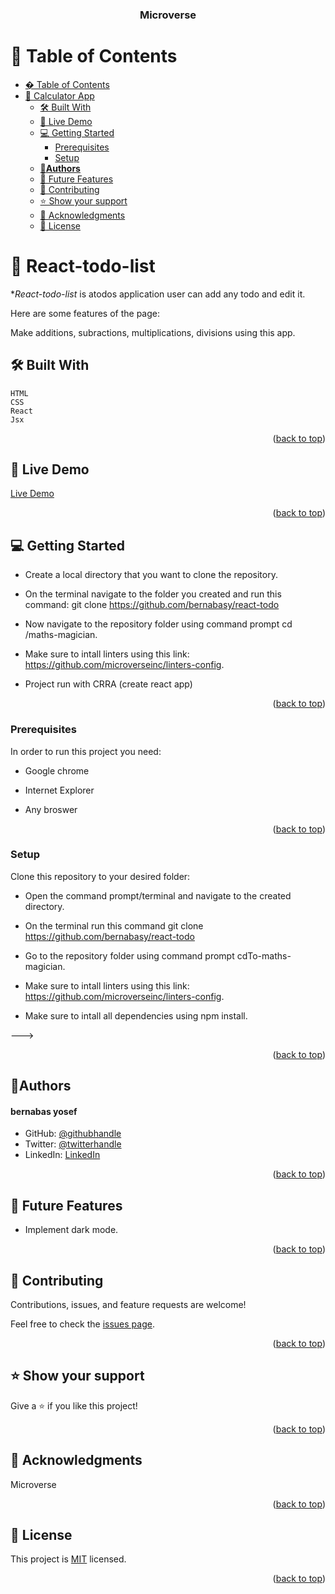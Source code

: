 <a name="readme-top"></a>

<div align="center">

  <h3><b>Microverse</b></h3>

</div>

# 📗 Table of Contents

- [� Table of Contents](#-table-of-contents)
- [📖 Calculator App](#-add-to-list-app)
  - [🛠 Built With ](#-built-with-)
  - [🚀 Live Demo ](#-live-demo-)
  - [💻 Getting Started ](#-getting-started-)
    - [Prerequisites](#prerequisites)
    - [Setup](#setup)
  - [👤**Authors** ](#authors-)
  - [🔭 Future Features ](#-future-features-)
  - [🤝 Contributing ](#-contributing-)
  - [⭐️ Show your support ](#️-show-your-support-)
  - [🙏 Acknowledgments ](#-acknowledgments-)
  - [📝 License ](#-license-)

# 📖 React-todo-list<a name="about-project"></a>

**React-todo-list* is atodos application user can add any todo and edit it. 

Here are some features of the page:

Make additions, subractions, multiplications, divisions using this app.


## 🛠 Built With <a name="built-with"></a>
    HTML
    CSS
    React
    Jsx


<p align="right">(<a href="#readme-top">back to top</a>)</p>


## 🚀 Live Demo <a name="live-demo"></a>

[Live Demo]()

<p align="right">(<a href="#readme-top">back to top</a>)</p>


## 💻 Getting Started <a name="getting-started"></a>

- Create a local directory that you want to clone the repository.

- On the terminal navigate to the folder you created and run this command: git clone https://github.com/bernabasy/react-todo

- Now navigate to the repository folder using command prompt cd /maths-magician.

- Make sure to intall linters using this link: https://github.com/microverseinc/linters-config.

- Project run with CRRA (create react app)

<p align="right">(<a href="#readme-top">back to top</a>)</p>

### Prerequisites

In order to run this project you need:

- Google chrome

- Internet Explorer

- Any broswer


<p align="right">(<a href="#readme-top">back to top</a>)</p>

### Setup

Clone this repository to your desired folder:

- Open the command prompt/terminal and navigate to the created directory.

- On the terminal run this command git clone https://github.com/bernabasy/react-todo

- Go to the repository folder using command prompt cdTo-maths-magician.


- Make sure to intall linters using this link: https://github.com/microverseinc/linters-config.

- Make sure to intall all dependencies using npm install.


--->


<p align="right">(<a href="#readme-top">back to top</a>)</p>

## 👤**Authors** <a name="authors"></a>
<h4>bernabas yosef</h4>

- GitHub: [@githubhandle](https://github.com/bernabasy)
- Twitter: [@twitterhandle](https://twitter.com/@bernabasjosef)
- LinkedIn: [LinkedIn](https://www.linkedin.com/in/bernabas-yosef)


<p align="right">(<a href="#readme-top">back to top</a>)</p>

## 🔭 Future Features <a name="future-features"></a>

- Implement dark mode.

<p align="right">(<a href="#readme-top">back to top</a>)</p>

## 🤝 Contributing <a name="contributing"></a>

Contributions, issues, and feature requests are welcome!

Feel free to check the [issues page](https://github.com/bernabasy/react-todo).

<p align="right">(<a href="#readme-top">back to top</a>)</p>

## ⭐️ Show your support <a name="support"></a>

Give a ⭐️ if you like this project!

<p align="right">(<a href="#readme-top">back to top</a>)</p>

## 🙏 Acknowledgments <a name="acknowledgements"></a>

Microverse



<p align="right">(<a href="#readme-top">back to top</a>)</p>

## 📝 License <a name="license"></a>

This project is [MIT](https://github.com/bernabasy/react-todo/blob/setup/LICENSE) licensed.

<p align="right">(<a href="#readme-top">back to top</a>)</p>

